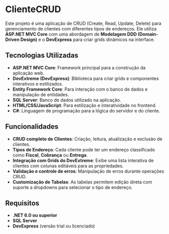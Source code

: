 # ClienteCRUD

Este projeto é uma aplicação de CRUD (Create, Read, Update, Delete) para gerenciamento de clientes com diferentes tipos de endereços. Ele utiliza **ASP.NET MVC Core** com uma abordagem de **Modelagem DDD (Domain-Driven Design)** e o **DevExpress** para criar grids dinâmicos na interface.

## Tecnologias Utilizadas

- **ASP.NET MVC Core**: Framework principal para a construção da aplicação web.
- **DevExtreme (DevExpress)**: Biblioteca para criar grids e componentes interativos e estilizados.
- **Entity Framework Core**: Para interação com o banco de dados e manipulação de entidades.
- **SQL Server**: Banco de dados utilizado na aplicação.
- **HTML/CSS/JavaScript**: Para estilização e interatividade no frontend.
- **C#**: Linguagem de programação para a lógica do servidor e do cliente.

## Funcionalidades

- **CRUD completo de Clientes**: Criação, leitura, atualização e exclusão de clientes.
- **Tipos de Endereço**: Cada cliente pode ter um endereço classificado como **Fiscal**, **Cobrança** ou **Entrega**.
- **Integração com Grids do DevExtreme**: Exibe uma lista interativa de clientes com colunas editáveis para as propriedades.
- **Validação e controle de erros**: Manipulação de erros durante operações CRUD.
- **Customização de Tabelas**: As tabelas permitem edição direta com suporte a dropdowns para selecionar o tipo de endereço.

## Requisitos

- **.NET 6.0 ou superior**
- **SQL Server**
- **DevExpress** (versão trial ou licenciado)
